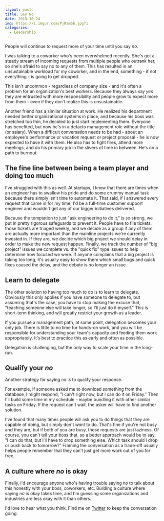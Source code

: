 ```yaml
---
layout: post
title: Say No
date: 2018-10-24
img: https://i.imgur.com/PjRzm5b.jpg?1
categories: 
  - Leadership
---
```


People will continue to request more of your time until you say _no_.

I was talking to a coworker who's been overwhelmed recently. She's got a steady stream of incoming requests from multiple people who outrank her, so she's afraid to say no to any of them. This has resulted in an unsustainable workload for my coworker, and in the end, something - if not everything - is going to get dropped.

This isn't uncommon - regardless of company size - and it's often a problem for an organization's best workers. Because they always say _yes_ they are entrusted with more responsibility and people grow to expect more from them - even if they don't realize this is unsustainable.

Another friend has a similar situation at work. He realized his department needed better organizational systems in place, and because his boss was stretched too thin, he decided to just start implementing them. Everyone has benefited, but now he's in a defacto management role without the title (or salary). When a difficult conversation needs to be had - about an employee's performance or vacation request or project proposal - he is now expected to have it with them. He also has to fight fires, attend more meetings, and do his primary job in the slivers of time in between. He's on a path to burnout.

## The fine line between being a team player and doing too much

I've struggled with this as well. At startups, I know that there are times when an engineer has to swallow his pride and do some crummy manual task because there simply isn't time to automate it. That said, if I answered every request that came in for my time, I'd be a full-time customer support engineer and wouldn't get any of our bigger initiatives delivered.

Because the temptation to just "ask engineering to do it," is so strong, we put in pretty rigorous safeguards to prevent it. People have to file tickets, those tickets are triaged weekly, and we decide as a group if any of them are actually more important than the mainline projects we're currently invested in. If they are, we decide which big project we should delay in order to make the new request happen. Finally, we track the number of "big project" issues we complete vs. the "quick fix" type issues to help determine how focused we were. If anyone complains that a big project is taking too long, it's usually easy to show them which small bugs and quick fixes caused the delay, and the debate is no longer an issue.

## Learn to delegate

The other solution to having too much to do is to learn to delegate. Obviously this only applies if you have someone to delegate to, but assuming that's the case, you have to stop making the excuse that, "teaching someone else will take longer, so I'll just do it myself." This is short-term thinking, and will greatly restrict your growth as a leader.

If you pursue a management path, at some point, delegation becomes your only job. There is little to no time for hands-on work, and you will be responsible for understanding your team's capacity and feeding them work appropriately. It's best to practice this as early and often as possible.

Delegation is challenging, but the only way to scale your time in the long-run.

## Qualify your _no_

Another strategy for saying no is to qualify your response.

For example, if someone asked me to download something from the database, I might respond, "I can't right now, but I can do it on Friday." Then I'll build some time in my schedule - maybe bundling it with other similar tasks on Friday. If the request can't wait, the asker will have to find another solution.

I've found that many times people will ask you to do things that they are capable of doing, but simply don't _want_ to do. That's fine if you're not busy and they are, but if both of you are busy, these requests are just laziness. Of course, you can't tell your boss that, so a better approach would be to say, "I can do that, but I'll have to drop something else. Which task should I drop or push back to tomorrow?" Framing the conversation as a trade-off usually helps people remember that they can't just get more work out of you for free.

## A culture where _no_ is okay

Finally, I'd encourage anyone who's having trouble saying no to talk about this honestly with your boss, coworkers, etc. Building a culture where saying _no_ is okay takes time, and I'm guessing some organizations and industries are less okay with it than others.

I'd love to hear what you think. Find me on [Twitter](https://twitter.com/karllhughes) to keep the conversation going.
